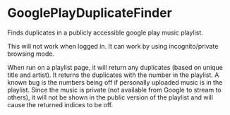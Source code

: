# GooglePlayDuplicateFinder
Finds duplicates in a publicly accessible google play music playlist.  

This will not work when logged in. It can work by using incognito/private browsing mode.

When run on a playlist page, it will return any duplicates (based on unique title and 
artist). It returns the duplicates with the number in the playlist. A known bug is the 
numbers being off if personally uploaded music is in the playlist. Since the music is 
private (not available from Google to stream to others), it will not be shown in the 
public version of the playlist and will cause the returned indices to be off. 

